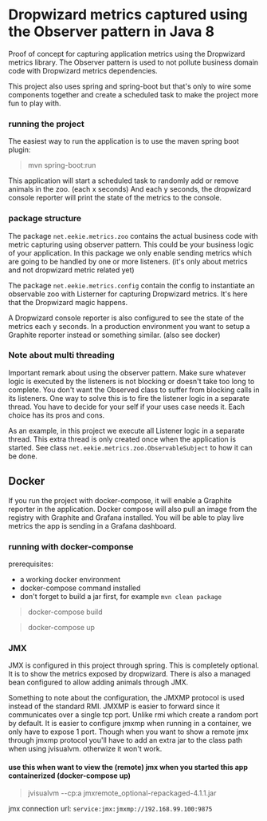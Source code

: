 Dropwizard metrics captured using the Observer pattern in Java 8
================================================================

Proof of concept for capturing application metrics using the Dropwizard metrics library.
The Observer pattern is used to not pollute business domain code with Dropwizard metrics dependencies.

This project also uses spring and spring-boot but that's only to wire some components together and create
a scheduled task to make the project more fun to play with.

### running the project

The easiest way to run the application is to use the maven spring boot plugin:

> mvn spring-boot:run

This application will start a scheduled task to randomly add or remove animals in the zoo. (each x seconds) And each y
seconds, the dropwizard console reporter will print the state of the metrics to the console.

### package structure
The package `net.eekie.metrics.zoo` contains the actual business code with metric capturing using observer pattern.
This could be your business logic of your application. In this package we only enable sending metrics which are going
to be handled by one or more listeners. (it's only about metrics and not dropwizard metric related yet)

The package `net.eekie.metrics.config` contain the config to instantiate an observable zoo with Listerner for
capturing Dropwizard metrics. It's here that the Dropwizard magic happens.

A Dropwizard console reporter is also configured to see the state of the metrics each y seconds. In a production
environment you want to setup a Graphite reporter instead or something similar. (also see docker)


### Note about multi threading
Important remark about using the observer pattern. Make sure whatever logic is executed by the listeners is not
blocking or doesn't take too long to complete. You don't want the Observed class to suffer from blocking calls in its
listeners. One way to solve this is to fire the listener logic in a separate thread. You have to decide for your self
if your uses case needs it. Each choice has its pros and cons.

As an example, in this project we execute all Listener logic in a separate thread. This extra thread is only created
once when the application is started. See class `net.eekie.metrics.zoo.ObservableSubject` to how it can be done.


## Docker

If you run the project with docker-compose, it will enable a Graphite reporter in the application. Docker compose will
 also pull an image from the registry with Graphite and Grafana installed. You will be able to play live metrics the app
 is sending in a Grafana dashboard.


### running with docker-componse

prerequisites:

* a working docker environment
* docker-compose command installed
* don't forget to build a jar first, for example `mvn clean package`

> docker-compose build

> docker-compose up


### JMX

JMX is configured in this project through spring. This is completely optional. It is to show
the metrics exposed by dropwizard. There is also a managed bean configured to allow adding animals
through JMX.

Something to note about the configuration, the JMXMP protocol is used instead of the standard RMI. JMXMP
is easier to forward since it communicates over a single tcp port. Unlike rmi which create a random port by default.
It is easier to configure jmxmp when running in a container, we only have to expose 1 port. Though
when you want to show a remote jmx through jmxmp protocol you'll have to add an extra jar to the class
path when using jvisualvm. otherwize it won't work.

#### use this when want to view the (remote) jmx when you started this app containerized (docker-compose up)

> jvisualvm --cp:a jmxremote_optional-repackaged-4.1.1.jar


jmx connection url: `service:jmx:jmxmp://192.168.99.100:9875`